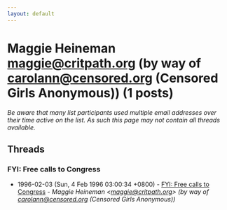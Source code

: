 ```yaml
---
layout: default
---
```


# Maggie Heineman <maggie@critpath.org> (by way of carolann@censored.org (Censored Girls Anonymous)) (1 posts)

_Be aware that many list participants used multiple email addresses over their time active on the list. As such this page may not contain all threads available._

## Threads

### FYI: Free calls to Congress
+ 1996-02-03 (Sun, 4 Feb 1996 03:00:34 +0800) - [FYI: Free calls to Congress](/archive/1996/02/78eb24be18e043bf869a1f562e3e9543e1c0e0c28a2b3deb7e7e8b0f99ce6b47) - _Maggie Heineman \<maggie@critpath.org\> (by way of carolann@censored.org (Censored Girls Anonymous))_

